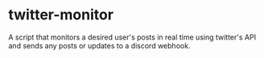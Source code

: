 # twitter-monitor

A script that monitors a desired user's posts in real time using twitter's API and sends any posts or updates to a discord webhook.
